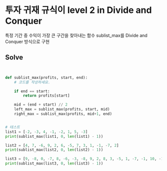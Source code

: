 # 투자 귀재 규식이 level 2 in Divide and Conquer

특정 기간 중 수익이 가장 큰 구간을 찾아내는 함수 sublist_max를 Divide and Conquer 방식으로 구현

## Solve

```python


def sublist_max(profits, start, end):
    # 코드를 작성하세요.

    if end == start:
        return profits[start]

    mid = (end + start) // 2
    left_max = sublist_max(profits, start, mid)
    right_max = sublist_max(profits, mid+1, end)


# 테스트
list1 = [-2, -3, 4, -1, -2, 1, 5, -3]
print(sublist_max(list1, 0, len(list1) - 1))

list2 = [4, 7, -6, 9, 2, 6, -5, 7, 3, 1, -1, -7, 2]
print(sublist_max(list2, 0, len(list2) - 1))

list3 = [9, -8, 0, -7, 8, -6, -3, -8, 9, 2, 8, 3, -5, 1, -7, -1, 10, -1, -9, -5]
print(sublist_max(list3, 0, len(list3) - 1))
```
